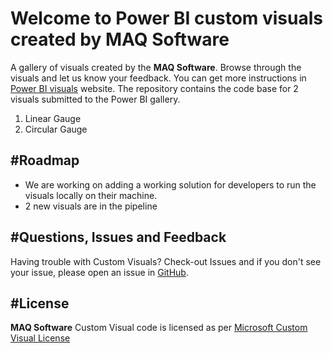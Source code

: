 # Welcome to Power BI custom visuals created by **MAQ Software**
A gallery of visuals created by the **MAQ Software**. Browse through the visuals and let us know your feedback. You can get more instructions in [Power BI visuals](http://powerbi.com/visuals) website. The repository contains the code base for 2 visuals submitted to the Power BI gallery.

 1. Linear Gauge
 2. Circular Gauge

#Roadmap
---------------
 -  We are working on adding a working solution for developers to run the visuals locally on their machine.
 - 2 new visuals are in the pipeline

#Questions, Issues and Feedback
-------------
Having trouble with Custom Visuals? Check-out Issues and if you don't see your issue, please open an issue in [GitHub](https://github.com/maqsoftware/powerbi-custom-visualization/issues).

#License 
-------------
**MAQ Software** Custom Visual code is licensed as per [Microsoft Custom Visual License](http://go.microsoft.com/fwlink/?LinkID=627540)


